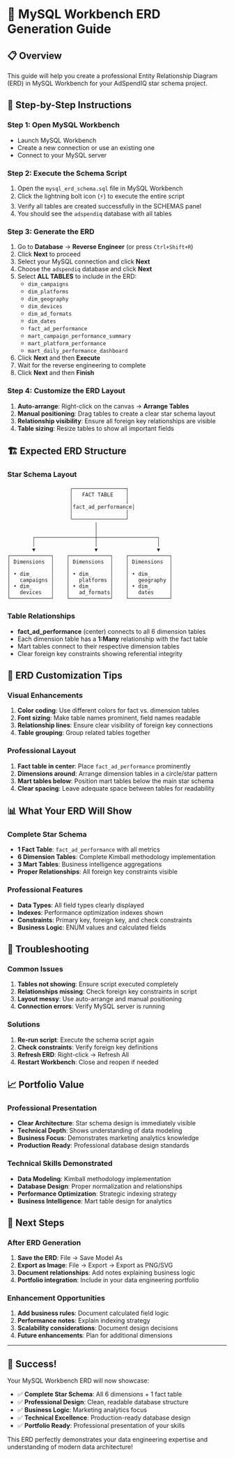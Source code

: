 # 🎯 **MySQL Workbench ERD Generation Guide**

## 📋 **Overview**
This guide will help you create a professional Entity Relationship Diagram (ERD) in MySQL Workbench for your AdSpendIQ star schema project.

## 🚀 **Step-by-Step Instructions**

### **Step 1: Open MySQL Workbench**
- Launch MySQL Workbench
- Create a new connection or use an existing one
- Connect to your MySQL server

### **Step 2: Execute the Schema Script**
1. Open the `mysql_erd_schema.sql` file in MySQL Workbench
2. Click the lightning bolt icon (⚡) to execute the entire script
3. Verify all tables are created successfully in the SCHEMAS panel
4. You should see the `adspendiq` database with all tables

### **Step 3: Generate the ERD**
1. Go to **Database** → **Reverse Engineer** (or press `Ctrl+Shift+R`)
2. Click **Next** to proceed
3. Select your MySQL connection and click **Next**
4. Choose the `adspendiq` database and click **Next**
5. Select **ALL TABLES** to include in the ERD:
   - `dim_campaigns`
   - `dim_platforms`
   - `dim_geography`
   - `dim_devices`
   - `dim_ad_formats`
   - `dim_dates`
   - `fact_ad_performance`
   - `mart_campaign_performance_summary`
   - `mart_platform_performance`
   - `mart_daily_performance_dashboard`
6. Click **Next** and then **Execute**
7. Wait for the reverse engineering to complete
8. Click **Next** and then **Finish**

### **Step 4: Customize the ERD Layout**
1. **Auto-arrange**: Right-click on the canvas → **Arrange Tables**
2. **Manual positioning**: Drag tables to create a clear star schema layout
3. **Relationship visibility**: Ensure all foreign key relationships are visible
4. **Table sizing**: Resize tables to show all important fields

## 🏗️ **Expected ERD Structure**

### **Star Schema Layout**
```
                    ┌─────────────────┐
                    │   FACT TABLE    │
                    │                 │
                    │fact_ad_performance│
                    │                 │
                    └─────────────────┘
                            │
                            │
        ┌───────────────────┼───────────────────┐
        │                   │                   │
        ▼                   ▼                   ▼
┌─────────────┐    ┌─────────────┐    ┌─────────────┐
│ Dimensions  │    │ Dimensions  │    │ Dimensions  │
│             │    │             │    │             │
│ • dim_      │    │ • dim_      │    │ • dim_      │
│   campaigns │    │   platforms │    │   geography │
│ • dim_      │    │ • dim_      │    │ • dim_      │
│   devices   │    │   ad_formats│    │   dates     │
└─────────────┘    └─────────────┘    └─────────────┘
```

### **Table Relationships**
- **fact_ad_performance** (center) connects to all 6 dimension tables
- Each dimension table has a **1:Many** relationship with the fact table
- Mart tables connect to their respective dimension tables
- Clear foreign key constraints showing referential integrity

## 🎨 **ERD Customization Tips**

### **Visual Enhancements**
1. **Color coding**: Use different colors for fact vs. dimension tables
2. **Font sizing**: Make table names prominent, field names readable
3. **Relationship lines**: Ensure clear visibility of foreign key connections
4. **Table grouping**: Group related tables together

### **Professional Layout**
1. **Fact table in center**: Place `fact_ad_performance` prominently
2. **Dimensions around**: Arrange dimension tables in a circle/star pattern
3. **Mart tables below**: Position mart tables below the main star schema
4. **Clear spacing**: Leave adequate space between tables for readability

## 📊 **What Your ERD Will Show**

### **Complete Star Schema**
- **1 Fact Table**: `fact_ad_performance` with all metrics
- **6 Dimension Tables**: Complete Kimball methodology implementation
- **3 Mart Tables**: Business intelligence aggregations
- **Proper Relationships**: All foreign key constraints visible

### **Professional Features**
- **Data Types**: All field types clearly displayed
- **Indexes**: Performance optimization indexes shown
- **Constraints**: Primary key, foreign key, and check constraints
- **Business Logic**: ENUM values and calculated fields

## 🔧 **Troubleshooting**

### **Common Issues**
1. **Tables not showing**: Ensure script executed completely
2. **Relationships missing**: Check foreign key constraints in script
3. **Layout messy**: Use auto-arrange and manual positioning
4. **Connection errors**: Verify MySQL server is running

### **Solutions**
1. **Re-run script**: Execute the schema script again
2. **Check constraints**: Verify foreign key definitions
3. **Refresh ERD**: Right-click → Refresh All
4. **Restart Workbench**: Close and reopen if needed

## 📈 **Portfolio Value**

### **Professional Presentation**
- **Clear Architecture**: Star schema design is immediately visible
- **Technical Depth**: Shows understanding of data modeling
- **Business Focus**: Demonstrates marketing analytics knowledge
- **Production Ready**: Professional database design standards

### **Technical Skills Demonstrated**
- **Data Modeling**: Kimball methodology implementation
- **Database Design**: Proper normalization and relationships
- **Performance Optimization**: Strategic indexing strategy
- **Business Intelligence**: Mart table design for analytics

## 🎯 **Next Steps**

### **After ERD Generation**
1. **Save the ERD**: File → Save Model As
2. **Export as Image**: File → Export → Export as PNG/SVG
3. **Document relationships**: Add notes explaining business logic
4. **Portfolio integration**: Include in your data engineering portfolio

### **Enhancement Opportunities**
1. **Add business rules**: Document calculated field logic
2. **Performance notes**: Explain indexing strategy
3. **Scalability considerations**: Document design decisions
4. **Future enhancements**: Plan for additional dimensions

---

## 🎉 **Success!**

Your MySQL Workbench ERD will now showcase:
- ✅ **Complete Star Schema**: All 6 dimensions + 1 fact table
- ✅ **Professional Design**: Clean, readable database structure
- ✅ **Business Logic**: Marketing analytics focus
- ✅ **Technical Excellence**: Production-ready database design
- ✅ **Portfolio Ready**: Professional presentation of your skills

This ERD perfectly demonstrates your data engineering expertise and understanding of modern data architecture!
